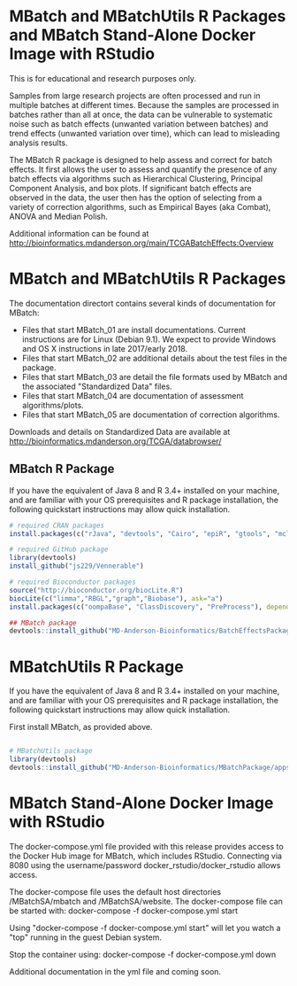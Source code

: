 # MBatch and MBatchUtils R Packages and MBatch Stand-Alone Docker Image with RStudio

This is for educational and research purposes only. 

Samples from large research projects are often processed and run in multiple batches at different times. Because the samples are processed in batches rather than all at once, the data can be vulnerable to systematic noise such as batch effects (unwanted variation between batches) and trend effects (unwanted variation over time), which can lead to misleading analysis results.

The MBatch R package is designed to help assess and correct for batch effects. It first allows the user to assess and quantify the presence of any batch effects via algorithms such as Hierarchical Clustering, Principal Component Analysis, and box plots. If significant batch effects are observed in the data, the user then has the option of selecting from a variety of correction algorithms, such as Empirical Bayes (aka Combat), ANOVA and Median Polish.

Additional information can be found at http://bioinformatics.mdanderson.org/main/TCGABatchEffects:Overview

# MBatch and MBatchUtils R Packages

The documentation directort contains several kinds of documentation for MBatch:

 * Files that start MBatch_01 are install documentations. Current instructions are for Linux (Debian 9.1). We expect to provide Windows and OS X instructions in late 2017/early 2018.
 * Files that start MBatch_02 are additional details about the test files in the package.
 * Files that start MBatch_03 are detail the file formats used by MBatch and the associated "Standardized Data" files.
 * Files that start MBatch_04 are documentation of assessment algorithms/plots.
 * Files that start MBatch_05 are documentation of correction algorithms.

Downloads and details on Standardized Data are available at http://bioinformatics.mdanderson.org/TCGA/databrowser/

## MBatch R Package

If you have the equivalent of Java 8 and R 3.4+ installed on your machine, and are familiar with your OS prerequisites and R package installation, the following quickstart instructions may allow quick installation.

```R
# required CRAN packages
install.packages(c("rJava", "devtools", "Cairo", "epiR", "gtools", "mclust", "squash", "httr"), dependencies=TRUE, repos = "http://cloud.r-project.org/")

# required GitHub package
library(devtools)
install_github("js229/Vennerable")

# required Bioconductor packages
source("http://bioconductor.org/biocLite.R")
biocLite(c("limma","RBGL","graph","Biobase"), ask="a")
install.packages(c("oompaBase", "ClassDiscovery", "PreProcess"), dependencies=TRUE, repos=c("http://cloud.r-project.org", "http://silicovore.com/OOMPA/"))

## MBatch package
devtools::install_github("MD-Anderson-Bioinformatics/BatchEffectsPackage/apps/MBatch")
```

# MBatchUtils R Package

If you have the equivalent of Java 8 and R 3.4+ installed on your machine, and are familiar with your OS prerequisites and R package installation, the following quickstart instructions may allow quick installation.

First install MBatch, as provided above.

```R

# MBatchUtils package
library(devtools)
devtools::install_github("MD-Anderson-Bioinformatics/MBatchPackage/apps/MBatchUtils")
```


# MBatch Stand-Alone Docker Image with RStudio

The docker-compose.yml file provided with this release provides access to the Docker Hub image for MBatch, which includes RStudio. Connecting via 8080 using the username/password docker_rstudio/docker_rstudio allows access.

The docker-compose file uses the default host directories /MBatchSA/mbatch and /MBatchSA/website.
The docker-compose file can be started with: docker-compose -f docker-compose.yml start

Using "docker-compose -f docker-compose.yml start" will let you watch a "top" running in the guest Debian system.

Stop the container using: docker-compose -f docker-compose.yml down

Additional documentation in the yml file and coming soon.
